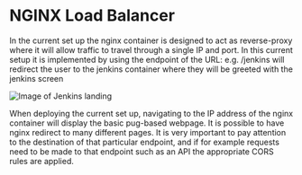 # NGINX Load Balancer

In the current set up the nginx container is designed to act as reverse-proxy where it will allow traffic to travel through a single IP and port.
In this current setup it is implemented by using the endpoint of the URL: e.g. <ip>/jenkins will redirect the user to the jenkins container where they will be greeted with the jenkins screen

![Image of Jenkins landing](url)


When deploying the current set up, navigating to the IP address of the nginx container will display the basic pug-based webpage. It is possible to have nginx redirect to many different pages.
It is very important to pay attention to the destination of that particular endpoint, and if for example requests need to be made to that endpoint such as an API the appropriate CORS rules are applied.
